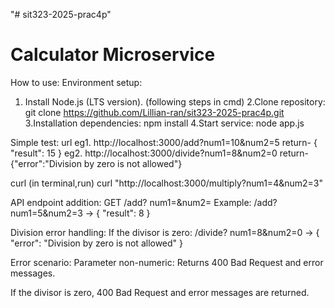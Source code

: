 "# sit323-2025-prac4p" 
# Calculator Microservice
How to use:
Environment setup:
1. Install Node.js (LTS version).
(following steps in cmd)
2.Clone repository:
git clone https://github.com/Lillian-ran/sit323-2025-prac4p.git
3.Installation dependencies:
npm install
4.Start service:
node app.js

Simple test:
url
eg1. http://localhost:3000/add?num1=10&num2=5
return- { "result": 15 }
eg2. http://localhost:3000/divide?num1=8&num2=0
return- {"error":"Division by zero is not allowed"}

curl
(in terminal,run)
curl "http://localhost:3000/multiply?num1=4&num2=3"

API endpoint
addition:
GET /add? num1=<number>&num2=<number>
Example: /add? num1=5&num2=3 → { "result": 8 }

Division error handling:
If the divisor is zero: /divide? num1=8&num2=0 → { "error": "Division by zero is not allowed" }

Error scenario:
Parameter non-numeric: Returns 400 Bad Request and error messages.

If the divisor is zero, 400 Bad Request and error messages are returned.

